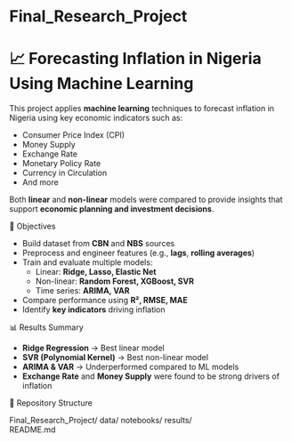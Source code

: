 # Final_Research_Project

# 📈 Forecasting Inflation in Nigeria Using Machine Learning

This project applies **machine learning** techniques to forecast inflation in Nigeria using key economic indicators such as:

- Consumer Price Index (CPI)
- Money Supply
- Exchange Rate
- Monetary Policy Rate
- Currency in Circulation
- And more

Both **linear** and **non-linear** models were compared to provide insights that support **economic planning and investment decisions**.

🎯 Objectives

- Build dataset from **CBN** and **NBS** sources
- Preprocess and engineer features (e.g., **lags**, **rolling averages**)
- Train and evaluate multiple models:
  - Linear: **Ridge, Lasso, Elastic Net**
  - Non-linear: **Random Forest, XGBoost, SVR**
  - Time series: **ARIMA, VAR**
- Compare performance using **R², RMSE, MAE**
- Identify **key indicators** driving inflation

📊 Results Summary

- **Ridge Regression** → Best linear model
- **SVR (Polynomial Kernel)** → Best non-linear model
- **ARIMA & VAR** → Underperformed compared to ML models
- **Exchange Rate** and **Money Supply** were found to be strong drivers of inflation

📂 Repository Structure

Final_Research_Project/
data/
notebooks/
results/  
 README.md
